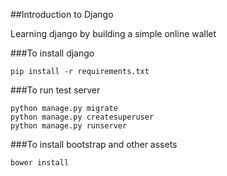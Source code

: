 ##Introduction to Django

Learning django by building a simple online wallet

###To install django

    pip install -r requirements.txt

###To run test server

    python manage.py migrate
    python manage.py createsuperuser
    python manage.py runserver

###To install bootstrap and other assets
    
    bower install

